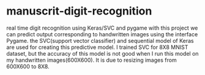 # manuscrit-digit-recognition
real time digit recognition using Keras/SVC and pygame
with this project we can predict output corresponding to handwritten images using the interface Pygame.
the SVC(support vector classifier) and sequential model of Keras are used  for creating this predictive model.
 I trained SVC for 8X8 MNIST dataset, but the accuracy of this model is not good when I run this model on my handwritten images(600X600). It is due to resizing images from 600X600 to 8X8.
